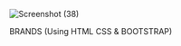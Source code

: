 ![Screenshot (38)](https://github.com/NimeshLathiya/html_css_project_04/assets/142136394/59a1e935-e6c9-478b-ad66-ac0234b1ea6b)

BRANDS (Using HTML CSS & BOOTSTRAP)

